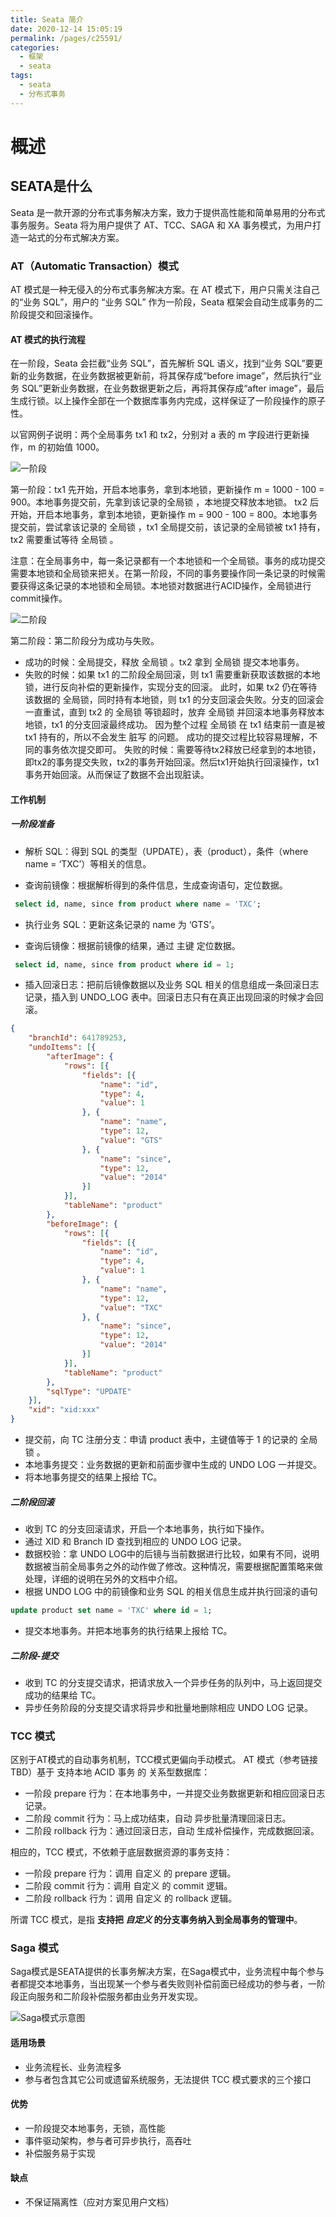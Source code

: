 ```yaml
---
title: Seata 简介
date: 2020-12-14 15:05:19
permalink: /pages/c25591/
categories:
  - 框架
  - seata
tags:
  - seata
  - 分布式事务
---
```

# 概述

## SEATA是什么
Seata 是一款开源的分布式事务解决方案，致力于提供高性能和简单易用的分布式事务服务。Seata 将为用户提供了 AT、TCC、SAGA 和 XA 事务模式，为用户打造一站式的分布式解决方案。

### AT（Automatic Transaction）模式
AT 模式是一种无侵入的分布式事务解决方案。在 AT 模式下，用户只需关注自己的“业务 SQL”，用户的 “业务 SQL” 作为一阶段，Seata 框架会自动生成事务的二阶段提交和回滚操作。

#### AT 模式的执行流程
在一阶段，Seata 会拦截“业务 SQL”，首先解析 SQL 语义，找到“业务 SQL”要更新的业务数据，在业务数据被更新前，将其保存成“before image”，然后执行“业务 SQL”更新业务数据，在业务数据更新之后，再将其保存成“after image”，最后生成行锁。以上操作全部在一个数据库事务内完成，这样保证了一阶段操作的原子性。

以官网例子说明：两个全局事务 tx1 和 tx2，分别对 a 表的 m 字段进行更新操作，m 的初始值 1000。

![一阶段](https://cdn.jsdelivr.net/gh/yxw839841231/images/studying-icu/20210119170950.jpg)

第一阶段：tx1 先开始，开启本地事务，拿到本地锁，更新操作 m = 1000 - 100 = 900。本地事务提交前，先拿到该记录的全局锁 ，本地提交释放本地锁。 tx2 后开始，开启本地事务，拿到本地锁，更新操作 m = 900 - 100 = 800。本地事务提交前，尝试拿该记录的 全局锁 ，tx1 全局提交前，该记录的全局锁被 tx1 持有，tx2 需要重试等待 全局锁 。

注意：在全局事务中，每一条记录都有一个本地锁和一个全局锁。事务的成功提交需要本地锁和全局锁来把关。在第一阶段，不同的事务要操作同一条记录的时候需要获得这条记录的本地锁和全局锁。本地锁对数据进行ACID操作，全局锁进行commit操作。

![二阶段](https://cdn.jsdelivr.net/gh/yxw839841231/images/studying-icu/20210119170951.jpg)

第二阶段：第二阶段分为成功与失败。

- 成功的时候：全局提交，释放 全局锁 。tx2 拿到 全局锁 提交本地事务。
- 失败的时候：如果 tx1 的二阶段全局回滚，则 tx1 需要重新获取该数据的本地锁，进行反向补偿的更新操作，实现分支的回滚。
此时，如果 tx2 仍在等待该数据的 全局锁，同时持有本地锁，则 tx1 的分支回滚会失败。分支的回滚会一直重试，直到 tx2 的 全局锁 等锁超时，放弃 全局锁 并回滚本地事务释放本地锁，tx1 的分支回滚最终成功。
因为整个过程 全局锁 在 tx1 结束前一直是被 tx1 持有的，所以不会发生 脏写 的问题。
成功的提交过程比较容易理解，不同的事务依次提交即可。
失败的时候：需要等待tx2释放已经拿到的本地锁，即tx2的事务提交失败，tx2的事务开始回滚。然后tx1开始执行回滚操作，tx1事务开始回滚。从而保证了数据不会出现脏读。

#### 工作机制

##### 一阶段准备


- 解析 SQL：得到 SQL 的类型（UPDATE），表（product），条件（where name = ‘TXC’）等相关的信息。

- 查询前镜像：根据解析得到的条件信息，生成查询语句，定位数据。

```sql 
 select id, name, since from product where name = 'TXC';
```

- 执行业务 SQL：更新这条记录的 name 为 ‘GTS’。

- 查询后镜像：根据前镜像的结果，通过 主键 定位数据。

```sql 
 select id, name, since from product where id = 1;
```

- 插入回滚日志：把前后镜像数据以及业务 SQL 相关的信息组成一条回滚日志记录，插入到 UNDO_LOG 表中。回滚日志只有在真正出现回滚的时候才会回滚。

```json
{
	"branchId": 641789253,
	"undoItems": [{
		"afterImage": {
			"rows": [{
				"fields": [{
					"name": "id",
					"type": 4,
					"value": 1
				}, {
					"name": "name",
					"type": 12,
					"value": "GTS"
				}, {
					"name": "since",
					"type": 12,
					"value": "2014"
				}]
			}],
			"tableName": "product"
		},
		"beforeImage": {
			"rows": [{
				"fields": [{
					"name": "id",
					"type": 4,
					"value": 1
				}, {
					"name": "name",
					"type": 12,
					"value": "TXC"
				}, {
					"name": "since",
					"type": 12,
					"value": "2014"
				}]
			}],
			"tableName": "product"
		},
		"sqlType": "UPDATE"
	}],
	"xid": "xid:xxx"
}

```

- 提交前，向 TC 注册分支：申请 product 表中，主键值等于 1 的记录的 全局锁 。
- 本地事务提交：业务数据的更新和前面步骤中生成的 UNDO LOG 一并提交。
- 将本地事务提交的结果上报给 TC。

##### 二阶段回滚
- 收到 TC 的分支回滚请求，开启一个本地事务，执行如下操作。
- 通过 XID 和 Branch ID 查找到相应的 UNDO LOG 记录。
- 数据校验：拿 UNDO LOG中的后镜与当前数据进行比较，如果有不同，说明数据被当前全局事务之外的动作做了修改。这种情况，需要根据配置策略来做处理，详细的说明在另外的文档中介绍。
- 根据 UNDO LOG 中的前镜像和业务 SQL 的相关信息生成并执行回滚的语句

```sql
update product set name = 'TXC' where id = 1;

```
- 提交本地事务。并把本地事务的执行结果上报给 TC。

##### 二阶段-提交

- 收到 TC 的分支提交请求，把请求放入一个异步任务的队列中，马上返回提交成功的结果给 TC。
- 异步任务阶段的分支提交请求将异步和批量地删除相应 UNDO LOG 记录。

### TCC 模式

区别于AT模式的自动事务机制，TCC模式更偏向手动模式。
AT 模式（参考链接 TBD）基于 支持本地 ACID 事务 的 关系型数据库：

- 一阶段 prepare 行为：在本地事务中，一并提交业务数据更新和相应回滚日志记录。
- 二阶段 commit 行为：马上成功结束，自动 异步批量清理回滚日志。
- 二阶段 rollback 行为：通过回滚日志，自动 生成补偿操作，完成数据回滚。

相应的，TCC 模式，不依赖于底层数据资源的事务支持：

- 一阶段 prepare 行为：调用 自定义 的 prepare 逻辑。
- 二阶段 commit 行为：调用 自定义 的 commit 逻辑。
- 二阶段 rollback 行为：调用 自定义 的 rollback 逻辑。

所谓 TCC 模式，是指 **支持把 _自定义_ 的分支事务纳入到全局事务的管理中**。

### Saga 模式
Saga模式是SEATA提供的长事务解决方案，在Saga模式中，业务流程中每个参与者都提交本地事务，当出现某一个参与者失败则补偿前面已经成功的参与者，一阶段正向服务和二阶段补偿服务都由业务开发实现。

![Saga模式示意图](https://cdn.jsdelivr.net/gh/yxw839841231/images/studying-icu/20210119170958.png)


#### 适用场景
- 业务流程长、业务流程多
- 参与者包含其它公司或遗留系统服务，无法提供 TCC 模式要求的三个接口
#### 优势
- 一阶段提交本地事务，无锁，高性能
- 事件驱动架构，参与者可异步执行，高吞吐
- 补偿服务易于实现
#### 缺点
- 不保证隔离性（应对方案见用户文档）